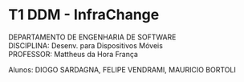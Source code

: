 # T1 DDM - InfraChange

DEPARTAMENTO DE ENGENHARIA DE SOFTWARE  
DISCIPLINA: Desenv. para Dispositivos Móveis   
PROFESSOR: Mattheus da Hora França


Alunos:
DIOGO SARDAGNA, 
FELIPE VENDRAMI, 
MAURICIO BORTOLI
